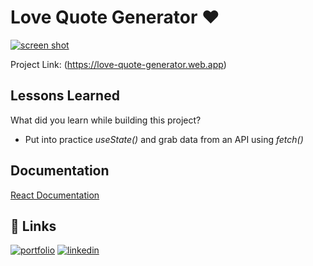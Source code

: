 
# Love Quote Generator ❤️

[![screen shot](./src/assets/readMe.png)](https://love-quote-generator.web.app)


Project Link: (https://love-quote-generator.web.app)

## Lessons Learned

What did you learn while building this project? 

- Put into practice *useState()* and grab data from an API using *fetch()*


## Documentation

[React Documentation](https://beta.reactjs.org)


## 🔗 Links
[![portfolio](https://img.shields.io/badge/my_portfolio-000?style=for-the-badge&logo=ko-fi&logoColor=white)](miguelcamilo.dev)
[![linkedin](https://img.shields.io/badge/linkedin-0A66C2?style=for-the-badge&logo=linkedin&logoColor=white)](https://www.linkedin.com/)
